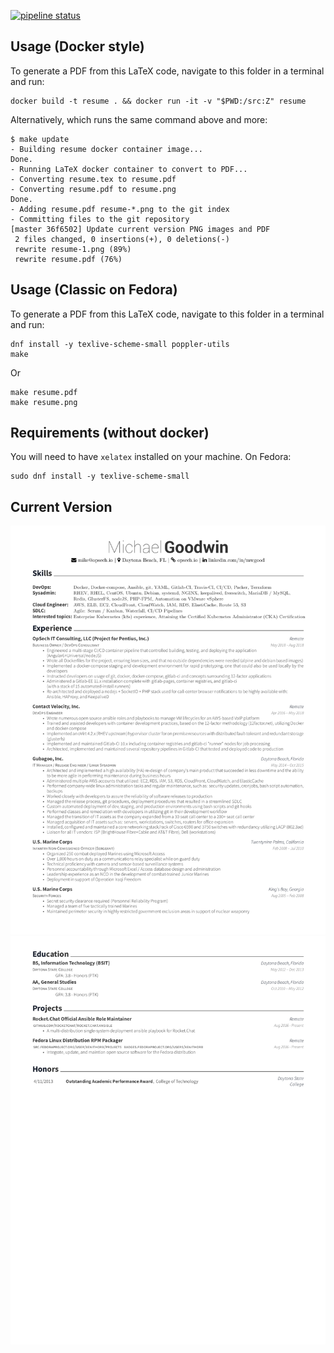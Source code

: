[![pipeline status](https://gitlab.com/xenithorb/resume/badges/master/pipeline.svg)](https://gitlab.com/xenithorb/resume/commits/master)

## Usage (Docker style)
To generate a PDF from this LaTeX code, navigate to this folder in a terminal and run:

    docker build -t resume . && docker run -it -v "$PWD:/src:Z" resume

Alternatively, which runs the same command above and more:

    $ make update
    - Building resume docker container image...
    Done.
    - Running LaTeX docker container to convert to PDF...
    - Converting resume.tex to resume.pdf
    - Converting resume.pdf to resume.png
    Done.
    - Adding resume.pdf resume-*.png to the git index
    - Committing files to the git repository
    [master 36f6502] Update current version PNG images and PDF
     2 files changed, 0 insertions(+), 0 deletions(-)
     rewrite resume-1.png (89%)
     rewrite resume.pdf (76%)

## Usage (Classic on Fedora)
To generate a PDF from this LaTeX code, navigate to this folder in a terminal and run:

    dnf install -y texlive-scheme-small poppler-utils
    make 

Or 

    make resume.pdf
    make resume.png

## Requirements (without docker)
You will need to have `xelatex` installed on your machine. On Fedora:

    sudo dnf install -y texlive-scheme-small


## Current Version

![](resume-1.png)
![](resume-2.png)